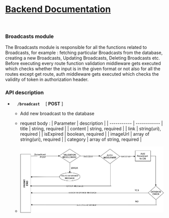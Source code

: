 # <u>Backend Documentation</u>
</br>

### Broadcasts module
The Broadcasts module is responsible for all the functions related to Broadcasts, for example : fetching particular Broadcasts from the database, creating a new Broadcasts, Updating Broadcasts, Deleting Broadcasts etc. 
Before executing every route function validation middleware gets executed which checks whether the input is in the given format or not also for all the routes except get route, auth middleware gets executed which checks the validity of token in authorization header.

### API description
- <code> <b> /broadcast </b> </code> [<b>  POST</b> ]
    - Add new broadcast to the database
    - request body : 
        | Parameter   | description |
        | ----------- | ------------
        | title       | string, required |
        | content     | string, required |
        | link        | string(uri), required |
        | isExpired   | boolean, required     |
        | imageUrl    | array of string(uri), required |
        | category    | array of string, required      |
  
    - ![diagram](images/addBroadcast.jpg)
    <br>
